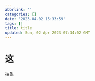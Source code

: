 ```yaml
---
abbrlink: ''
categories: []
date: '2023-04-02 15:33:59'
tags: []
title: title
updated: Sun, 02 Apr 2023 07:34:02 GMT
---
```

# 这

抽象
